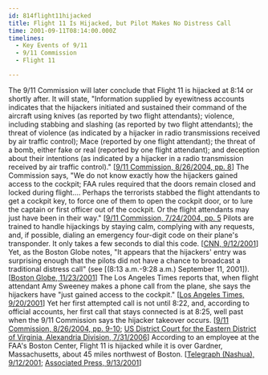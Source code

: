 ```yaml
---
id: 814flight11hijacked
title: Flight 11 Is Hijacked, but Pilot Makes No Distress Call
time: 2001-09-11T08:14:00.000Z
timelines:
  - Key Events of 9/11
  - 9/11 Commission
  - Flight 11

---
```


The 9/11 Commission will later conclude that Flight 11 is hijacked at 8:14 or shortly after. It will state, "Information supplied by eyewitness accounts indicates that the hijackers initiated and sustained their command of the aircraft using knives (as reported by two flight attendants); violence, including stabbing and slashing (as reported by two flight attendants); the threat of violence (as indicated by a hijacker in radio transmissions received by air traffic control); Mace (reported by one flight attendant); the threat of a bomb, either fake or real (reported by one flight attendant); and deception about their intentions (as indicated by a hijacker in a radio transmission received by air traffic control)." [[9/11 Commission, 8/26/2004, pp. 8][1]] The Commission says, "We do not know exactly how the hijackers gained access to the cockpit; FAA rules required that the doors remain closed and locked during flight.… Perhaps the terrorists stabbed the flight attendants to get a cockpit key, to force one of them to open the cockpit door, or to lure the captain or first officer out of the cockpit. Or the flight attendants may just have been in their way." [[9/11 Commission, 7/24/2004, pp. 5][2] Pilots are trained to handle hijackings by staying calm, complying with any requests, and, if possible, dialing an emergency four-digit code on their plane's transponder. It only takes a few seconds to dial this code. [[CNN, 9/12/2001][3]] Yet, as the Boston Globe notes, "It appears that the hijackers' entry was surprising enough that the pilots did not have a chance to broadcast a traditional distress call" (see [(8:13 a.m.-9:28 a.m.) September 11, 2001]). [[Boston Globe, 11/23/2001][4]] The Los Angeles Times reports that, when flight attendant Amy Sweeney makes a phone call from the plane, she says the hijackers have "just gained access to the cockpit." [[Los Angeles Times, 9/20/2001][5]] Yet her first attempted call is not until 8:22, and, according to official accounts, her first call that stays connected is at 8:25, well past when the 9/11 Commission says the hijacker takeover occurs. [[9/11 Commission, 8/26/2004, pp. 9-10][6]; [US District Court for the Eastern District of Virginia, Alexandria Division, 7/31/2006][7]] According to an employee at the FAA's Boston Center, Flight 11 is hijacked while it is over Gardner, Massachusetts, about 45 miles northwest of Boston. [[Telegraph (Nashua), 9/12/2001][8]; [Associated Press, 9/13/2001][9]]

[1]: https://www.hsdl.org/?view&did=484625
[2]: http://web.archive.org/web/20041020144854/http://www.decloah.com/mirrors/9-11/911_Report.txt
[3]: http://transcripts.cnn.com/TRANSCRIPTS/0109/12/se.60.html
[4]: http://cache.boston.com/news/packages/underattack/news/planes_reconstruction.htm
[5]: http://articles.latimes.com/2001/sep/20/news/mn-47829
[6]: https://www.hsdl.org/?view&did=484625
[7]: http://www.vaed.uscourts.gov/notablecases/moussaoui/exhibits/prosecution/flights/P200055.html
[8]: http://www.nashuatelegraph.com/news/932279-196/as-attacks-unfolded-faa-was-left-guessing.html
[9]: http://www.usatoday.com/news/nation/2001/09/13/investigate-collide.htm
